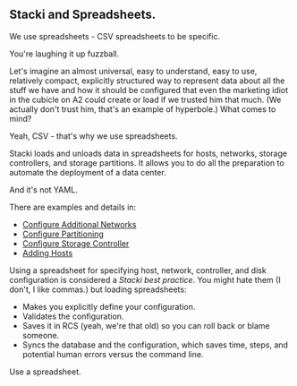 ## Stacki and Spreadsheets.

We use spreadsheets - CSV spreadsheets to be specific.

You're laughing it up fuzzball.

Let's imagine an almost universal, easy to understand, easy to use, relatively compact, explicitly structured way to represent data about all the stuff we have and how it should be configured that even the marketing idiot in the cubicle on A2 could create or load if we trusted him that much. (We actually don't trust him, that's an example of hyperbole.) What comes to mind?

Yeah, CSV - that's why we use spreadsheets.

Stacki loads and unloads data in spreadsheets for hosts, networks, storage controllers, and storage partitions. It allows you to do all the preparation to automate the deployment of a data center.

And it's not YAML.

There are examples and details in:

* [Configure Additional Networks](Network-Configuration)
* [Configure Partitioning](Partitioning-Configuration)
* [Configure Storage Controller](Storage-Configuration)
* [Adding Hosts](Backend-Install-Spreadsheet)

Using a spreadsheet for specifying host, network, controller, and disk configuration is considered a *Stacki best practice*. You might hate them (I don't, I like commas.) but loading spreadsheets:

* Makes you explicitly define your configuration.
* Validates the configuration.
* Saves it in RCS (yeah, we're that old) so you can roll back or blame someone.
* Syncs the database and the configuration, which saves time, steps, and potential human errors versus the command line.

Use a spreadsheet.
